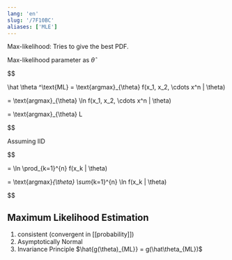 ```yaml
---
lang: 'en'
slug: '/7F10BC'
aliases: ['MLE']
---
```


Max-likelihood: Tries to give the best PDF.

Max-likelihood parameter as $\hat \theta$

$$

\hat \theta ^\text{ML} = \text{argmax}_{\theta} f(x_1, x_2, \cdots x^n | \theta)

= \text{argmax}_{\theta} \ln f(x_1, x_2, \cdots x^n | \theta)

= \text{argmax}_{\theta} L


$$

Assuming IID

$$

= \ln \prod_{k=1}^{n} f(x_k | \theta)

= \text{argmax}_{\theta} \sum_{k=1}^{n} \ln f(x_k | \theta)


$$

## Maximum Likelihood Estimation

1. consistent (convergent in [[probability]])
2. Asymptotically Normal
3. Invariance Principle $\hat{g(\theta)_{ML}} = g(\hat\theta_{ML})$
